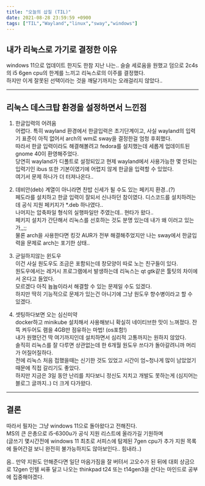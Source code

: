 ```yaml
---
title: "오늘의 삽질 (TIL)"
date: 2021-08-28 23:59:59 +0900
tags: ["TIL","Wayland","linux","sway","windows"]
---
```



## 내가 리눅스로 가기로 결정한 이유

windows 11으로 업데이트 한지도 한참 지난 나는.. 슬슬 세로움을 원했고 덤으로 2c4s의 i5 6gen cpu의 한계를 느끼고 리눅스로의 이주를 결정했다.  
하지만 이게 잘못된 선택이라는 것을 깨달기까지는 오래걸리지 않았다..  

---

## 리눅스 데스크탑 환경을 설정하면서 느낀점

1. 한글입력의 어려움  
    어렵다. 특히 wayland 환경에서 한글입력은 초기단계이고, 사실 wayland의 입력기 표준이 아직 없어서 arch의 wm로 sway을 결정한걸 엄청 후회했다.  
    따라서 한글 입력이라도 해결해볼려고 fedora를 설치했는데 세롭게 업데이트된 gnome 40이 환영해주었다.  
    당연히 wayland가 디폴트로 설정되있고 현제 wayland에서 사용가능한 몇 안되는 입력기인 ibus 또한 기본이였기에 어렵지 않게 한글을 입력할 수 있었다.  
    여기서 문제 하나가 더 터져나온다..  

2. 데비안(deb) 계열이 아니라면 찬밥 신세가 될 수도 있는 페키지 환경..(?)  
    페도라를 설치하고 한글 입력이 잘되서 신나하던 참이였다. 디스코드를 설치하려는데 공식 지원 페키지가 *.deb 하나였다..  
    나머지는 압축파일 형식의 실행파일만 주였는데.. 현타가 왔다..  
    페키지 설치가 간단해서 리눅스를 선호하는 것도 분명 있는데 내가 왜 이러고 있는가,,;;  
    물론 arch을 사용한다면 킹갓 AUR가 전부 해결해주었지만 나는 sway에서 한글입력을 문제로 arch는 포기한 상태..  

3. 균일하지않는 윈도우  
    이건 사실 원도우도 조금은 포함되는데 창모양이 따로 노는 친구들이 있다.  
    원도우에서는 레거시 프로그램에서 발생하는데 리눅스는 qt gtk같은 툴팃의 차이에서 온다고 들었다.  
    모르겠다 아직 늅늅이라서 해결할 수 있는 문제일 수도 있겠다.  
    하지만 딱히 기능적으로 문제가 있는건 아니기에 그냥 원도우 향수병이라고 할 수 있겠다.  
    
4. 셋팅하다보면 오는 심신미약  
    docker하고 minikube 설치해서 사용해보니 확실히 네이티브한 맛이 느껴졌다.
    잔뜩 켜두어도 램을 4GB만 점유하는 마법! (os포함!)  
    내가 원했던건 딱 여기까지인데 설치하면서 심리적 고통까지는 원하지 않았다.  
    솔직히 리눅스를 잘 다루면 상관없는데 한 6개월 원도우 쓰다가 돌아갈려니까 머리가 어질어질하다.  
    전에 리눅스 처음 접했을때는 신기한 것도 있었고 시간이 엄~청나게 많이 남았었기 때문에 직접 갈리기도 좋았다.  
    하지만 지금은 3일 동안 난리를 치다보니 정신도 지치고 개발도 못하는게 (심지어는 블로그 글까지..) 더 크게 다가왔다.  

---

## 결론

따라서 필자는 그냥 windows 11으로 돌아왔다고 전해진다.  
MS의 큰 은총으로 i5-6300u가 공식 지원 리스트에 올라가길 기원하며  
(글쓰기 몇시간전에 windows 11 최초로 서피스에 탐제된 7gen cpu가 추가 지원 목록에 들어간걸 보니 완전히 불가능하지도 않아보인다.. 힘내라..)  

음.. 만약 지원도 안해준다면 일단 마음가짐을 잘 버텨서 고오수가 된 뒤에 대회 상금으로 12gen 인텔 씨퓨 달고 나오는 thinkpad t24 또는 t14gen3을 산다는 마인드로 공부에 집중해야겠다.  